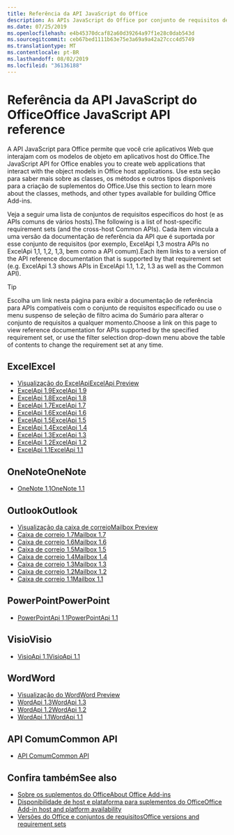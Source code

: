 ```yaml
---
title: Referência da API JavaScript do Office
description: As APIs JavaScript do Office por conjunto de requisitos de host
ms.date: 07/25/2019
ms.openlocfilehash: e4b45370dcaf82a60d39264a97f1e28c0dab543d
ms.sourcegitcommit: ceb67bed1111b63e75e3a69a9a42a27ccc4d5749
ms.translationtype: MT
ms.contentlocale: pt-BR
ms.lasthandoff: 08/02/2019
ms.locfileid: "36136188"
---
```

# <a name="office-javascript-api-reference"></a><span data-ttu-id="a3b4c-103">Referência da API JavaScript do Office</span><span class="sxs-lookup"><span data-stu-id="a3b4c-103">Office JavaScript API reference</span></span>

<span data-ttu-id="a3b4c-104">A API JavaScript para Office permite que você crie aplicativos Web que interajam com os modelos de objeto em aplicativos host do Office.</span><span class="sxs-lookup"><span data-stu-id="a3b4c-104">The JavaScript API for Office enables you to create web applications that interact with the object models in Office host applications.</span></span> <span data-ttu-id="a3b4c-105">Use esta seção para saber mais sobre as classes, os métodos e outros tipos disponíveis para a criação de suplementos do Office.</span><span class="sxs-lookup"><span data-stu-id="a3b4c-105">Use this section to learn more about the classes, methods, and other types available for building Office Add-ins.</span></span>

<span data-ttu-id="a3b4c-106">Veja a seguir uma lista de conjuntos de requisitos específicos do host (e as APIs comuns de vários hosts).</span><span class="sxs-lookup"><span data-stu-id="a3b4c-106">The following is a list of host-specific requirement sets (and the cross-host Common APIs).</span></span> <span data-ttu-id="a3b4c-107">Cada item vincula a uma versão da documentação de referência da API que é suportada por esse conjunto de requisitos (por exemplo, ExcelApi 1,3 mostra APIs no ExcelApi 1,1, 1,2, 1,3, bem como a API comum).</span><span class="sxs-lookup"><span data-stu-id="a3b4c-107">Each item links to a version of the API reference documentation that is supported by that requirement set (e.g. ExcelApi 1.3 shows APIs in ExcelApi 1.1, 1.2, 1.3 as well as the Common API).</span></span>

> [!TIP]
> <span data-ttu-id="a3b4c-108">Escolha um link nesta página para exibir a documentação de referência para APIs compatíveis com o conjunto de requisitos especificado ou use o menu suspenso de seleção de filtro acima do Sumário para alterar o conjunto de requisitos a qualquer momento.</span><span class="sxs-lookup"><span data-stu-id="a3b4c-108">Choose a link on this page to view reference documentation for APIs supported by the specified requirement set, or use the filter selection drop-down menu above the table of contents to change the requirement set at any time.</span></span>

## <a name="excel"></a><span data-ttu-id="a3b4c-109">Excel</span><span class="sxs-lookup"><span data-stu-id="a3b4c-109">Excel</span></span>

- [<span data-ttu-id="a3b4c-110">Visualização do ExcelApi</span><span class="sxs-lookup"><span data-stu-id="a3b4c-110">ExcelApi Preview</span></span>](/javascript/api/excel?view=excel-js-preview)
- [<span data-ttu-id="a3b4c-111">ExcelApi 1.9</span><span class="sxs-lookup"><span data-stu-id="a3b4c-111">ExcelApi 1.9</span></span>](/javascript/api/excel?view=excel-js-1.9)
- [<span data-ttu-id="a3b4c-112">ExcelApi 1.8</span><span class="sxs-lookup"><span data-stu-id="a3b4c-112">ExcelApi 1.8</span></span>](/javascript/api/excel?view=excel-js-1.8)
- [<span data-ttu-id="a3b4c-113">ExcelApi 1.7</span><span class="sxs-lookup"><span data-stu-id="a3b4c-113">ExcelApi 1.7</span></span>](/javascript/api/excel?view=excel-js-1.7)
- [<span data-ttu-id="a3b4c-114">ExcelApi 1.6</span><span class="sxs-lookup"><span data-stu-id="a3b4c-114">ExcelApi 1.6</span></span>](/javascript/api/excel?view=excel-js-1.6)
- [<span data-ttu-id="a3b4c-115">ExcelApi 1.5</span><span class="sxs-lookup"><span data-stu-id="a3b4c-115">ExcelApi 1.5</span></span>](/javascript/api/excel?view=excel-js-1.5)
- [<span data-ttu-id="a3b4c-116">ExcelApi 1.4</span><span class="sxs-lookup"><span data-stu-id="a3b4c-116">ExcelApi 1.4</span></span>](/javascript/api/excel?view=excel-js-1.4)
- [<span data-ttu-id="a3b4c-117">ExcelApi 1.3</span><span class="sxs-lookup"><span data-stu-id="a3b4c-117">ExcelApi 1.3</span></span>](/javascript/api/excel?view=excel-js-1.3)
- [<span data-ttu-id="a3b4c-118">ExcelApi 1.2</span><span class="sxs-lookup"><span data-stu-id="a3b4c-118">ExcelApi 1.2</span></span>](/javascript/api/excel?view=excel-js-1.2)
- [<span data-ttu-id="a3b4c-119">ExcelApi 1.1</span><span class="sxs-lookup"><span data-stu-id="a3b4c-119">ExcelApi 1.1</span></span>](/javascript/api/excel?view=excel-js-1.1)

## <a name="onenote"></a><span data-ttu-id="a3b4c-120">OneNote</span><span class="sxs-lookup"><span data-stu-id="a3b4c-120">OneNote</span></span>

- [<span data-ttu-id="a3b4c-121">OneNote 1,1</span><span class="sxs-lookup"><span data-stu-id="a3b4c-121">OneNote 1.1</span></span>](/javascript/api/onenote?view=onenote-js-1.1)

## <a name="outlook"></a><span data-ttu-id="a3b4c-122">Outlook</span><span class="sxs-lookup"><span data-stu-id="a3b4c-122">Outlook</span></span>

- [<span data-ttu-id="a3b4c-123">Visualização da caixa de correio</span><span class="sxs-lookup"><span data-stu-id="a3b4c-123">Mailbox Preview</span></span>](/javascript/api/outlook?view=outlook-js-preview)
- [<span data-ttu-id="a3b4c-124">Caixa de correio 1.7</span><span class="sxs-lookup"><span data-stu-id="a3b4c-124">Mailbox 1.7</span></span>](/javascript/api/outlook?view=outlook-js-1.7)
- [<span data-ttu-id="a3b4c-125">Caixa de correio 1.6</span><span class="sxs-lookup"><span data-stu-id="a3b4c-125">Mailbox 1.6</span></span>](/javascript/api/outlook?view=outlook-js-1.6)
- [<span data-ttu-id="a3b4c-126">Caixa de correio 1.5</span><span class="sxs-lookup"><span data-stu-id="a3b4c-126">Mailbox 1.5</span></span>](/javascript/api/outlook?view=outlook-js-1.5)
- [<span data-ttu-id="a3b4c-127"> Caixa de correio 1.4</span><span class="sxs-lookup"><span data-stu-id="a3b4c-127">Mailbox 1.4</span></span>](/javascript/api/outlook?view=outlook-js-1.4)
- [<span data-ttu-id="a3b4c-128"> Caixa de correio 1.3</span><span class="sxs-lookup"><span data-stu-id="a3b4c-128">Mailbox 1.3</span></span>](/javascript/api/outlook?view=outlook-js-1.3)
- [<span data-ttu-id="a3b4c-129">Caixa de correio 1.2</span><span class="sxs-lookup"><span data-stu-id="a3b4c-129">Mailbox 1.2</span></span>](/javascript/api/outlook?view=outlook-js-1.2)
- [<span data-ttu-id="a3b4c-130"> Caixa de correio 1.1</span><span class="sxs-lookup"><span data-stu-id="a3b4c-130">Mailbox 1.1</span></span>](/javascript/api/outlook?view=outlook-js-1.1)

## <a name="powerpoint"></a><span data-ttu-id="a3b4c-131">PowerPoint</span><span class="sxs-lookup"><span data-stu-id="a3b4c-131">PowerPoint</span></span>

- [<span data-ttu-id="a3b4c-132">PowerPointApi 1,1</span><span class="sxs-lookup"><span data-stu-id="a3b4c-132">PowerPointApi 1.1</span></span>](/javascript/api/powerpoint?view=powerpoint-js-1.1)

## <a name="visio"></a><span data-ttu-id="a3b4c-133">Visio</span><span class="sxs-lookup"><span data-stu-id="a3b4c-133">Visio</span></span>

- [<span data-ttu-id="a3b4c-134">VisioApi 1,1</span><span class="sxs-lookup"><span data-stu-id="a3b4c-134">VisioApi 1.1</span></span>](/javascript/api/visio?view=visio-js-1.1)

## <a name="word"></a><span data-ttu-id="a3b4c-135">Word</span><span class="sxs-lookup"><span data-stu-id="a3b4c-135">Word</span></span>

- [<span data-ttu-id="a3b4c-136">Visualização do Word</span><span class="sxs-lookup"><span data-stu-id="a3b4c-136">Word Preview</span></span>](/javascript/api/word?view=word-js-preview)
- [<span data-ttu-id="a3b4c-137">WordApi 1.3</span><span class="sxs-lookup"><span data-stu-id="a3b4c-137">WordApi 1.3</span></span>](/javascript/api/word?view=word-js-1.3)
- [<span data-ttu-id="a3b4c-138">WordApi 1.2</span><span class="sxs-lookup"><span data-stu-id="a3b4c-138">WordApi 1.2</span></span>](/javascript/api/word?view=word-js-1.2)
- [<span data-ttu-id="a3b4c-139">WordApi 1.1</span><span class="sxs-lookup"><span data-stu-id="a3b4c-139">WordApi 1.1</span></span>](/javascript/api/word?view=word-js-1.1)

## <a name="common-api"></a><span data-ttu-id="a3b4c-140">API Comum</span><span class="sxs-lookup"><span data-stu-id="a3b4c-140">Common API</span></span>

- [<span data-ttu-id="a3b4c-141">API Comum</span><span class="sxs-lookup"><span data-stu-id="a3b4c-141">Common API</span></span>](/javascript/api/office?view=common-js)

## <a name="see-also"></a><span data-ttu-id="a3b4c-142">Confira também</span><span class="sxs-lookup"><span data-stu-id="a3b4c-142">See also</span></span>

- [<span data-ttu-id="a3b4c-143">Sobre os suplementos do Office</span><span class="sxs-lookup"><span data-stu-id="a3b4c-143">About Office Add-ins</span></span>](/office/dev/add-ins/overview)
- [<span data-ttu-id="a3b4c-144">Disponibilidade de host e plataforma para suplementos do Office</span><span class="sxs-lookup"><span data-stu-id="a3b4c-144">Office Add-in host and platform availability</span></span>](/office/dev/add-ins/overview/office-add-in-availability)
- [<span data-ttu-id="a3b4c-145">Versões do Office e conjuntos de requisitos</span><span class="sxs-lookup"><span data-stu-id="a3b4c-145">Office versions and requirement sets</span></span>](/office/dev/add-ins/develop/office-versions-and-requirement-sets)
